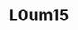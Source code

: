 ---
title: L0um15
github: https://github.com/L0um15
mode: dark
transition: 1s
score: 90.6
archetype:
- Cool Banner
- Images
- Dynamic
- Editor’s Choice
---